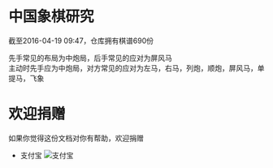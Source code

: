 # 中国象棋研究
截至2016-04-19 09:47，仓库拥有棋谱690份<br>

先手常见的布局为中炮局，后手常见的应对为屏风马<br>
主动时先手应为中炮局，对方常见的应对为左马，右马，列炮，顺炮，屏风马，单提马，飞象<br>
# 欢迎捐赠
如果你觉得这份文档对你有帮助，欢迎捐赠
* 支付宝
![支付宝](http://chuantu.biz/t6/69/1506590023x2890173927.png)  

